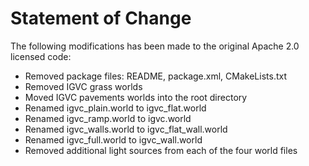 # Statement of Change
The following modifications has been made to the original Apache 2.0 licensed code:
- Removed package files: README, package.xml, CMakeLists.txt
- Removed IGVC grass worlds
- Moved IGVC pavements worlds into the root directory
- Renamed igvc_plain.world to igvc_flat.world
- Renamed igvc_ramp.world to igvc.world
- Renamed igvc_walls.world to igvc_flat_wall.world
- Renamed igvc_full.world to igvc_wall.world
- Removed additional light sources from each of the four world files
